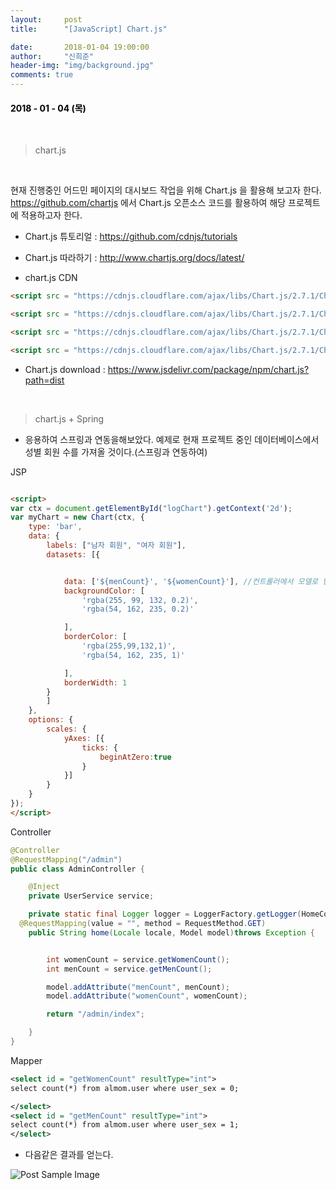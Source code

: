```yaml
---
layout:     post
title:      "[JavaScript] Chart.js"

date:       2018-01-04 19:00:00
author:     "신희준"
header-img: "img/background.jpg"
comments: true
---
```


<head>
 <meta property="og:type" content="website">
 <meta property="og:title" content="chart.js 시작부터">
 <meta property="og:description" content="chart.js 시작부터">
 <meta property="og:url" content="http://shj7242.github.io/2018/01/04/ChartJS1/">

 <meta name="twitter:card" content="summary">
  <meta name="twitter:title" content="chart.js 시작부터">
  <meta name="twitter:description" content="chart.js 시작부터">
  <meta name="FACEBOOK:domain" content="http://shj7242.github.io/2018/01/04/ChartJS1/">
  <meta name="facebook:card" content="summary">
   <meta name="facebook:title" content="chart.js 시작부터">
   <meta name="facebook:description" content="chart.js 시작부터">
   <meta name="facebook:domain" content="http://shj7242.github.io/2018/01/04/ChartJS1/">


 </head>


<H4 style ="font-weight:bold; color : black">2018 - 01 - 04 (목)</H4>

<br>

> chart.js

<br>

현재 진행중인 어드민 페이지의 대시보드 작업을 위해 Chart.js 을 활용해 보고자 한다. https://github.com/chartjs 에서 Chart.js 오픈소스 코드를 활용하여 해당 프로젝트에 적용하고자 한다.

* Chart.js 튜토리얼 : https://github.com/cdnjs/tutorials
* Chart.js 따라하기 : http://www.chartjs.org/docs/latest/

* chart.js CDN

~~~html
<script src = "https://cdnjs.cloudflare.com/ajax/libs/Chart.js/2.7.1/Chart.bundle.js"></script>

<script src = "https://cdnjs.cloudflare.com/ajax/libs/Chart.js/2.7.1/Chart.bundle.min.js"></script>

<script src = "https://cdnjs.cloudflare.com/ajax/libs/Chart.js/2.7.1/Chart.js"></script>

<script src = "https://cdnjs.cloudflare.com/ajax/libs/Chart.js/2.7.1/Chart.min.js"></script>
~~~

* Chart.js download : https://www.jsdelivr.com/package/npm/chart.js?path=dist

<br>

> chart.js + Spring

* 응용하여 스프링과 연동을해보았다. 예제로 현재 프로젝트 중인 데이터베이스에서 성별 회원 수를 가져올 것이다.(스프링과 연동하여)

JSP

~~~html

<script>
var ctx = document.getElementById("logChart").getContext('2d');
var myChart = new Chart(ctx, {
    type: 'bar',
    data: {
        labels: ["남자 회원", "여자 회원"],
        datasets: [{


            data: ['${menCount}', '${womenCount}'], //컨트롤러에서 모델로 받아온다.
            backgroundColor: [
                'rgba(255, 99, 132, 0.2)',
                'rgba(54, 162, 235, 0.2)'

            ],
            borderColor: [
                'rgba(255,99,132,1)',
                'rgba(54, 162, 235, 1)'

            ],
            borderWidth: 1
        }
        ]
    },
    options: {
        scales: {
            yAxes: [{
                ticks: {
                    beginAtZero:true
                }
            }]
        }
    }
});
</script>


~~~

Controller

~~~java
@Controller
@RequestMapping("/admin")
public class AdminController {

	@Inject
	private UserService service;

	private static final Logger logger = LoggerFactory.getLogger(HomeController.class);
  @RequestMapping(value = "", method = RequestMethod.GET)
  	public String home(Locale locale, Model model)throws Exception {


  		int womenCount = service.getWomenCount();
  		int menCount = service.getMenCount();

  		model.addAttribute("menCount", menCount);
  		model.addAttribute("womenCount", womenCount);

  		return "/admin/index";

  	}
}
~~~

Mapper

~~~xml
<select id = "getWomenCount" resultType="int">
select count(*) from almom.user where user_sex = 0;

</select>
<select id = "getMenCount" resultType="int">
select count(*) from almom.user where user_sex = 1;
</select>
~~~

* 다음같은 결과를 얻는다.


<img src="{{ site.baseurl }}/img/sex.JPG" alt="Post Sample Image">
